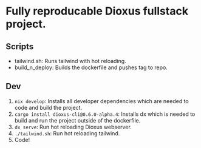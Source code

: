 # Fully reproducable Dioxus fullstack project.

## Scripts

- tailwind.sh: Runs tailwind with hot reloading.
- build_n_deploy: Builds the dockerfile and pushes tag to repo.

## Dev

1. `nix develop`: Installs all developer dependencies which are needed to code and build the project.
2. `cargo install dioxus-cli@0.6.0-alpha.4`: Installs dx which is needed to build and run the project outside of the dockerfile.
3. `dx serve`: Run hot reloading Dioxus webserver.
4. `./tailwind.sh`: Run hot reloading tailwind.
5. Code!
